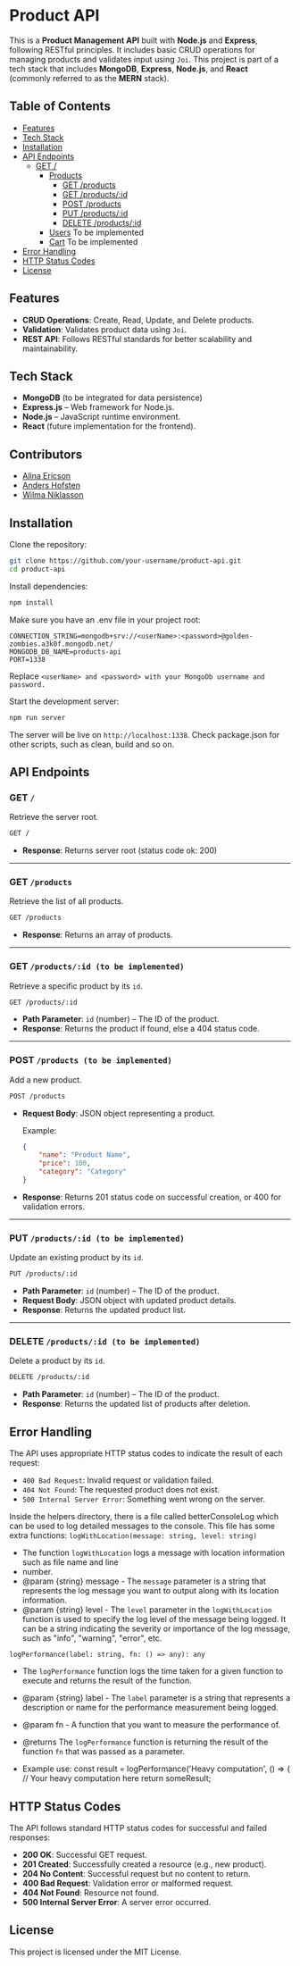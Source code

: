 # Product API

This is a **Product Management API** built with **Node.js** and **Express**, following RESTful principles. It includes basic CRUD operations for managing products and validates input using `Joi`. This project is part of a tech stack that includes **MongoDB**, **Express**, **Node.js**, and **React** (commonly referred to as the **MERN** stack).

## Table of Contents

-   [Features](#features)
-   [Tech Stack](#tech-stack)
-   [Installation](#installation)
-   [API Endpoints](#api-endpoints)
    -   [GET /](#get)
        -   [Products](#products)
            -   [GET /products](#get-products)
            -   [GET /products/:id](#get-productsid)
            -   [POST /products](#post-products)
            -   [PUT /products/:id](#put-productsid)
            -   [DELETE /products/:id](#delete-productsid)
        -   [Users](#users)
            To be implemented
        -   [Cart](#cart)
            To be implemented
-   [Error Handling](#error-handling)
-   [HTTP Status Codes](#http-status-codes)
-   [License](#license)

## Features

-   **CRUD Operations**: Create, Read, Update, and Delete products.
-   **Validation**: Validates product data using `Joi`.
-   **REST API**: Follows RESTful standards for better scalability and maintainability.

## Tech Stack

-   **MongoDB** (to be integrated for data persistence)
-   **Express.js** – Web framework for Node.js.
-   **Node.js** – JavaScript runtime environment.
-   **React** (future implementation for the frontend).

## Contributors

-   [Alina Ericson](https://github.com/wanderingkitty)
-   [Anders Hofsten](https://github.com/gbsr)
-   [Wilma Niklasson](https://github.com/wilmaniklasson)

## Installation

Clone the repository:

```bash
git clone https://github.com/your-username/product-api.git
cd product-api
```

Install dependencies:

```bash
npm install
```

Make sure you have an .env file in your project root:

```
CONNECTION_STRING=mongodb+srv://<userName>:<password>@golden-zombies.a3k0f.mongodb.net/
MONGODB_DB_NAME=products-api
PORT=1338
```

Replace `<userName> and <password> with your MongoDb username and password.`

Start the development server:

```bash
npm run server
```

The server will be live on `http://localhost:1338`.
Check package.json for other scripts, such as clean, build and so on.

## API Endpoints

### GET `/`

Retrieve the server root.

```bash
GET /
```

-   **Response**: Returns server root (status code ok: 200)

---

### GET `/products`

Retrieve the list of all products.

```bash
GET /products
```

-   **Response**: Returns an array of products.

---

### GET `/products/:id (to be implemented)`

Retrieve a specific product by its `id`.

```bash
GET /products/:id
```

-   **Path Parameter**: `id` (number) – The ID of the product.
-   **Response**: Returns the product if found, else a 404 status code.

---

### POST `/products (to be implemented)`

Add a new product.

```bash
POST /products
```

-   **Request Body**: JSON object representing a product.

    Example:

    ```json
    {
    	"name": "Product Name",
    	"price": 100,
    	"category": "Category"
    }
    ```

-   **Response**: Returns 201 status code on successful creation, or 400 for validation errors.

---

### PUT `/products/:id (to be implemented)`

Update an existing product by its `id`.

```bash
PUT /products/:id
```

-   **Path Parameter**: `id` (number) – The ID of the product.
-   **Request Body**: JSON object with updated product details.
-   **Response**: Returns the updated product list.

---

### DELETE `/products/:id (to be implemented)`

Delete a product by its `id`.

```bash
DELETE /products/:id
```

-   **Path Parameter**: `id` (number) – The ID of the product.
-   **Response**: Returns the updated list of products after deletion.

## Error Handling

The API uses appropriate HTTP status codes to indicate the result of each request:

-   `400 Bad Request`: Invalid request or validation failed.
-   `404 Not Found`: The requested product does not exist.
-   `500 Internal Server Error`: Something went wrong on the server.

Inside the helpers directory, there is a file called betterConsoleLog which can be used to log detailed messages to the console.
This file has some extra functions:
`logWithLocation(message: string, level: string)`

-   The function `logWithLocation` logs a message with location information such as file name and line
-   number.
-   @param {string} message - The `message` parameter is a string that represents the log message you
    want to output along with its location information.
-   @param {string} level - The `level` parameter in the `logWithLocation` function is used to specify the log level of the message being logged. It can be a string indicating the severity or importance of the log message, such as "info", "warning", "error", etc.

`logPerformance(label: string, fn: () => any): any`

-   The `logPerformance` function logs the time taken for a given function to execute and returns the result of the function.

-   @param {string} label - The `label` parameter is a string that represents a description or name for the performance measurement being logged.

-   @param fn - A function that you want to measure the performance of.

-   @returns The `logPerformance` function is returning the result of the function `fn` that was passed as a parameter.

-   Example use:
    const result = logPerformance('Heavy computation', () => {
    // Your heavy computation here
    return someResult;

## HTTP Status Codes

The API follows standard HTTP status codes for successful and failed responses:

-   **200 OK**: Successful GET request.
-   **201 Created**: Successfully created a resource (e.g., new product).
-   **204 No Content**: Successful request but no content to return.
-   **400 Bad Request**: Validation error or malformed request.
-   **404 Not Found**: Resource not found.
-   **500 Internal Server Error**: A server error occurred.

## License

This project is licensed under the MIT License.
